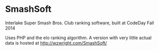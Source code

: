 # SmashSoft
Interlake Super Smash Bros. Club ranking software, built at CodeDay Fall 2014

Uses PHP and the elo ranking algorithm. A version with very little actual data is hosted at http://wzwright.com/SmashSoft/
